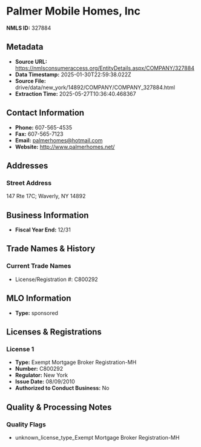 # Palmer Mobile Homes, Inc

**NMLS ID:** 327884

## Metadata
- **Source URL:** https://nmlsconsumeraccess.org/EntityDetails.aspx/COMPANY/327884
- **Data Timestamp:** 2025-01-30T22:59:38.022Z
- **Source File:** drive/data/new_york/14892/COMPANY/COMPANY_327884.html
- **Extraction Time:** 2025-05-27T10:36:40.468367

## Contact Information
- **Phone:** 607-565-4535
- **Fax:** 607-565-7123
- **Email:** palmerhomes@hotmail.com
- **Website:** http://www.palmerhomes.net/

## Addresses
### Street Address
147 Rte 17C; Waverly, NY 14892

## Business Information
- **Fiscal Year End:** 12/31

## Trade Names & History
### Current Trade Names
- License/Registration #: C800292

## MLO Information
- **Type:** sponsored

## Licenses & Registrations

### License 1
- **Type:** Exempt Mortgage Broker Registration-MH
- **Number:** C800292
- **Regulator:** New York
- **Issue Date:** 08/09/2010
- **Authorized to Conduct Business:** No

## Quality & Processing Notes
### Quality Flags
- unknown_license_type_Exempt Mortgage Broker Registration-MH
